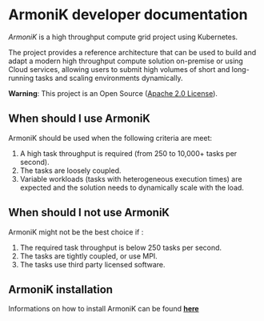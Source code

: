 # **ArmoniK** developer documentation

_ArmoniK_ is a high throughput compute grid project using Kubernetes. 

The project provides a reference architecture that can be used to build and adapt a modern high throughput compute
solution on-premise or using Cloud services, allowing users to submit high volumes of short and long-running tasks
and scaling environments dynamically.

**Warning**: This project is an Open Source ([Apache 2.0 License](https://github.com/aneoconsulting/ArmoniK/blob/main/LICENSE)).

## When should I use ArmoniK

ArmoniK should be used when the following criteria are meet:

1. A high task throughput is required (from 250 to 10,000+ tasks per second).
2. The tasks are loosely coupled.
3. Variable workloads (tasks with heterogeneous execution times) are expected and the solution needs to 
   dynamically scale with the load.

## When should I not use ArmoniK 

ArmoniK might not be the best choice if :

1. The required task throughput is below 250 tasks per second.
2. The tasks are tightly coupled, or use MPI.
3. The tasks use third party licensed software.


## ArmoniK installation

Informations on how to install ArmoniK can be found [**here**](articles/intro.md)

[a comment]::

[Refer to http://daringfireball.net/projects/markdown/ for how to write markdown files.]::

[Add images to the *images* folder if the file is referencing an image.]::